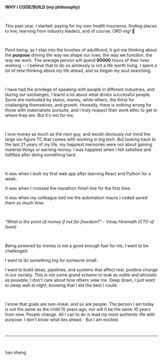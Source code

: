 **WHY I CODE/BUILD (my philosophy)**
&nbsp;

&nbsp;

This past year, I started: paying for my own health insurance, finding places to live, learning from industry leaders, and of course, ORD-ing! 🎉 
&nbsp;

&nbsp;

Point being, as I step into the brushes of adulthood, it got me thinking about the **purpose** driving the way we shape our lives, the way we function, the way we work. The average person will spend **90000** hours of their lives working -- I believe that to do so aimlessly is not a life worth living. I spent a lot of time thinking about my life ahead, and so began my soul searching.
&nbsp;

&nbsp;

I have had the privilege of speaking with people in different industries, and during our exchanges, I learnt a lot about what drives successful people. Some are motivated by status, money, while others, the thirst for challenging themselves, and growth. Honestly, there is nothing wrong for those with materialistic pursuits, and I truly respect their work ethic to get to where they are. But it's not for me.
&nbsp;

&nbsp;

I love money as much as the next guy, and would obviously not mind the large six-figure TC that comes with working in big tech. But looking back to the last 21 years of my life, my happiest memories were not about gaining material things or earning money. I was happiest when I felt satisfied and fulfilled after doing something hard. 
&nbsp;

&nbsp;

It was when I built my first web app after learning React and Python for a week.

It was when I crossed the marathon finish line for the first time.

It was when my colleague told me the automation macro I coded saved them so much time.
&nbsp;

&nbsp;

*"What is the point of money if not for freedom?" - Vinay Hiremath (CTO of loom)*
&nbsp;

&nbsp;

Being powered by money is not a good enough fuel for me, I want to be challenged.

I want to do something big for someone small.

I want to build ideas, pipelines, and systems that affect real, positive change in our society. This is not some grand scheme to look as noble and altruistic as possible, I don't care about how others view me. Deep down, I just want to sleep well at night, knowing that I did the best I could.
&nbsp;

&nbsp;

I know that goals are non-linear, and so are people. The person I am today is not the same as the child 10 years ago, nor will it be the same 10 years from now. People change. All I can to do is lead my most authentic life with purpose. I don't know what lies ahead - But I am excited.
&nbsp;

&nbsp;

---
&nbsp;

han sheng